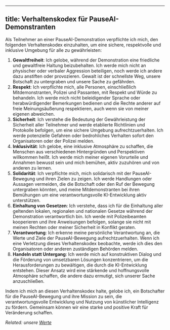 

---
title: Verhaltenskodex für PauseAI-Demonstranten
---

Als Teilnehmer an einer PauseAI-Demonstration verpflichte ich mich, den folgenden Verhaltenskodex einzuhalten, um eine sichere, respektvolle und inklusive Umgebung für alle zu gewährleisten:

1. **Gewaltfreiheit**: Ich gelobe, während der Demonstration eine friedliche und gewaltfreie Haltung beizubehalten. Ich werde mich nicht an physischer oder verbaler Aggression beteiligen, noch werde ich andere dazu anstiften oder provozieren. Gewalt ist der schnellste Weg, unsere Botschaft zu untergraben und unsere Sache zu gefährden.
2. **Respekt**: Ich verpflichte mich, alle Personen, einschließlich Mitdemonstranten, Polizei und Passanten, mit Respekt und Würde zu behandeln. Ich werde mich nicht beleidigender Sprache oder herabwürdigender Bemerkungen bedienen und die Rechte anderer auf freie Meinungsäußerung respektieren, auch wenn sie von meiner eigenen abweichen.
3. **Sicherheit**: Ich verstehe die Bedeutung der Gewährleistung der Sicherheit aller Teilnehmer und werde etablierte Richtlinien und Protokolle befolgen, um eine sichere Umgebung aufrechtzuerhalten. Ich werde potenzielle Gefahren oder bedrohliches Verhalten sofort den Organisatoren oder der Polizei melden.
4. **Inklusivität**: Ich gelobe, eine inklusive Atmosphäre zu schaffen, die Menschen aus verschiedenen Hintergründen und Perspektiven willkommen heißt. Ich werde mich meiner eigenen Vorurteile und Annahmen bewusst sein und mich bemühen, aktiv zuzuhören und von anderen zu lernen.
5. **Solidarität**: Ich verpflichte mich, mich solidarisch mit der PauseAI-Bewegung und ihren Zielen zu zeigen. Ich werde Handlungen oder Aussagen vermeiden, die die Botschaft oder den Ruf der Bewegung untergraben könnten, und meine Mitdemonstranten bei ihren Bemühungen um eine verantwortungsvolle KI-Entwicklung aktiv unterstützen.
6. **Einhaltung von Gesetzen**: Ich verstehe, dass ich für die Einhaltung aller geltenden lokalen, regionalen und nationalen Gesetze während der Demonstration verantwortlich bin. Ich werde mit Polizeibeamten kooperieren und ihre Anweisungen befolgen, solange sie nicht mit meinen Rechten oder meiner Sicherheit in Konflikt geraten.
7. **Verantwortung**: Ich erkenne meine persönliche Verantwortung an, die Werte und Ziele der PauseAI-Bewegung aufrechtzuerhalten. Wenn ich eine Verletzung dieses Verhaltenskodex beobachte, werde ich dies den Organisatoren oder anderen zuständigen Behörden melden.
8. **Handeln statt Untergang**: Ich werde mich auf konstruktiven Dialog und die Förderung von umsetzbaren Lösungen konzentrieren, um die Herausforderungen zu bewältigen, die durch die KI-Entwicklung entstehen. Dieser Ansatz wird eine stärkende und hoffnungsvolle Atmosphäre schaffen, die andere dazu ermutigt, sich unserer Sache anzuschließen.

Indem ich mich an diesen Verhaltenskodex halte, gelobe ich, ein Botschafter für die PauseAI-Bewegung und ihre Mission zu sein, die verantwortungsvolle Entwicklung und Nutzung von künstlicher Intelligenz zu fördern. Gemeinsam können wir eine starke und positive Kraft für Veränderung schaffen.

_Related: unsere [Werte](/values)_
